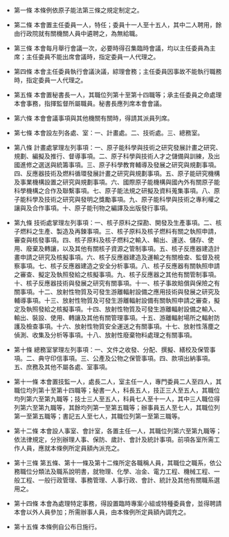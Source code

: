 * 第一條 本條例依原子能法第三條之規定制定之。

* 第二條 本會置主任委員一人，特任；委員十一人至十五人，其中二人聘用，餘由行政院就有關機關人員中遴聘之，為無給職。

* 第三條 本會每月舉行會議一次，必要時得召集臨時會議，均以主任委員為主席；主任委員不能出席會議時，指定委員一人代理之。

* 第四條 本會主任委員執行會議決議，綜理會務；主任委員因事故不能執行職務時，指定委員一人代理之。

* 第五條 本會置秘書長一人，其職位列第十至第十四職等；承主任委員之命處理本會事務，指揮監督所屬職員。秘書長應列席本會會議。

* 第六條 本會會議事項與其他機關有關時，得請其派員列席。

* 第七條 本會設左列各處、室：一、計畫處。二、技術處。三、總務室。

* 第八條 計畫處掌理左列事項：一、原子能科學與技術之研究發展計畫之研究、規劃、編擬及推行、督導事項。二、原子科學與技術人才之儲備與訓練，及出國進修之選送與統籌事項。三、原子科學教育輔導及發展之研究與規劃事項。四、反應器技術及燃料循環發展計畫之研究與規劃事項。五、原子能研究機構及事業機構設置之研究與規劃事項。六、國際原子能機構與國內外有關原子能科學機構之合作及聯繫事項。七、原子能法規之研擬及資料蒐集事項。八、原子能科學及技術之研究與發明之獎勵事項。九、原子能科學與技術之專利權之讓與及合作事項。十、原子能刊物之編譯及出版發行事項。

* 第九條 技術處掌理左列事項：一、核子原料之探勘、開發及生產事項。二、核子燃料之生產、製造及再鍊事項。三、核子原料及核子燃料有關之執照申請，審查與核發事項。四、核子原料及核子燃料之輸入、輸出、運送、儲存、使用、廢棄及轉讓，以及其他有關核子資源之管制事項。五、核子反應器建造計畫申請之研究及核擬事項。六、核子反應器建造及運輸之有關檢查、監督及視察事項。七、核子反應器建造之安全分析事項。八、核子反應器有關執照申請之審查、擬定及執照發給之核擬事項。九、核子反應器之其他有關管制事項。十、核子反應器技術與發展之研究有關事項。十一、核子事故賠償與保險之有關事項。十二、放射性物質及可發生游離輻射設備之應用技術與發展之研究及輔導事項。十三、放射性物質及可發生游離輻射設備有關執照申請之審查，擬定及執照發給之核擬事項。十四、放射性物質及可發生游離輻射設備之輸入、輸出、裝設、使用、轉讓及其他有關管理事項。十五、游離輻射場所之輻射防護及檢查事項。十六、放射性物質安全運送之有關事項。十七、放射性落塵之偵測、收集及分析等事項。十八、放射性廢棄物料處理之有關事項。

* 第十條 總務室掌理左列事項：一、文件之收發、分配、撰擬、繕校及保管事項。二、典守印信事項。三、公產及公物之保管事項。四、款項出納事項。五、庶務及其他不屬各處、室事項。

* 第十一條 本會置技監一人，處長二人，室主任一人，專門委員二人至四人，其職位均列第十至第十四職等；秘書一人，科長五人，技正三人至五人，其職位均列第六至第九職等；技士三人至五人，科員七人至十一人，其中三人職位得列第六至第九職等，其餘均列第一至第五職等；辦事員五人至七人，其職位列第一至第五職等；書記五人至七人，其職位列第一至第三職等。

* 第十二條 本會設人事室、會計室，各置主任一人，其職位列第六至第九職等；依法律規定，分別辦理人事、保防、歲計、會計及統計事項。前項各室所需工作人員，應就本條例所定員額內派充之。

* 第十三條 第五條、第十一條及第十二條所定各職稱人員，其職位之職系，依公務職位分類法及職系說明書，就物理、化學、冶金、電力工程、機械工程、一般工程、一般行政管理、事務管理、人事行政、會計、統計及其他有關職系選用之。

* 第十四條 本會為處理特定事務，得設置臨時專案小組或特種委員會，並得聘請本會以外人員參加；所需辦事人員，由本條例所定員額內調充之。

* 第十五條 本條例自公布日施行。

